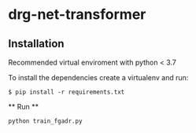 # drg-net-transformer
## Installation
Recommended virtual enviroment with python < 3.7

To install the dependencies create a virtualenv and run:
```shell
$ pip install -r requirements.txt
```

** Run **
```shell
python train_fgadr.py
```
